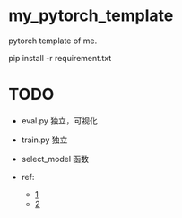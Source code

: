 # my_pytorch_template

pytorch template of me.

pip install -r requirement.txt

# TODO
- eval.py 独立，可视化
- train.py 独立

- select_model 函数
- ref: 
  - [1](https://github.com/ahangchen/torch_base) 
  - [2](https://zhuanlan.zhihu.com/p/409662511?utm_source=wechat_session&utm_medium=social&utm_oi=757558104148705280)
